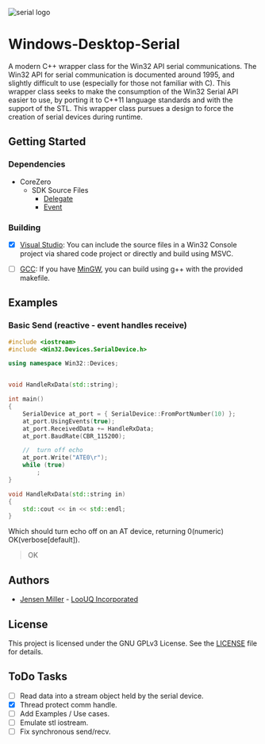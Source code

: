 ![serial logo](https://static.thenounproject.com/png/74769-200.png)
# Windows-Desktop-Serial #
A modern C++ wrapper class for the Win32 API serial communications. The Win32 API for serial communication is documented around 1995, and slightly difficult to use (especially for those not familiar with C).
This wrapper class seeks to make the consumption of the Win32 Serial API easier to use, by porting it to C++11 language standards and with the support of the STL. This wrapper class pursues a design to force
the creation of serial devices during runtime.


## Getting Started


### Dependencies
* CoreZero
	* SDK Source Files
		* [Delegate](https://github.com/LooUQ/CoreZero-SDK/blob/master/src/CoreZero.Delegate.hpp)
		* [Event](https://github.com/LooUQ/CoreZero-SDK/blob/master/src/CoreZero.Event.hpp)


### Building
- [x] [Visual Studio](https://visualstudio.microsoft.com/vs/): You can include the source files in a Win32 Console project via shared code project or directly and build using MSVC.
- [ ] [GCC](https://gcc.gnu.org/): If you have [MinGW](http://mingw.org/), you can build using g++ with the provided makefile.


## Examples

### Basic Send (reactive - event handles receive)
```cpp
#include <iostream>
#include <Win32.Devices.SerialDevice.h>

using namespace Win32::Devices;


void HandleRxData(std::string);

int main()
{
	SerialDevice at_port = { SerialDevice::FromPortNumber(10) };
	at_port.UsingEvents(true);
	at_port.ReceivedData += HandleRxData;
	at_port.BaudRate(CBR_115200);

	//	turn off echo
	at_port.Write("ATE0\r");
	while (true)
		;
}

void HandleRxData(std::string in)
{
	std::cout << in << std::endl;
}
```

Which should turn echo off on an AT device, returning 0(numeric) OK(verbose[default]).
> OK

## Authors

* [Jensen Miller](https://github.com/jensen-loouq) - [LooUQ Incorporated](https://github.com/LooUQ)

## License

This project is licensed under the GNU GPLv3 License. See the [LICENSE](LICENSE) file for details.

## ToDo Tasks
- [ ] Read data into a stream object held by the serial device.
- [x] Thread protect comm handle.
- [ ] Add Examples / Use cases.
- [ ] Emulate stl iostream.
- [ ] Fix synchronous send/recv.